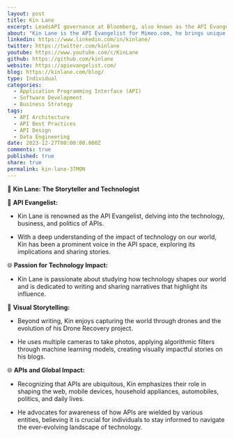 ```yaml
---
layout: post
title: Kin Lane
excerpt: LeadsAPI governance at Bloomberg, also known as the API Evangelist, studying the tech, business & politics of APIs since 2010.
about: "Kin Lane is the API Evangelist for Mimeo.com, he brings unique blend of a IT, data, programming, product development, business development, online and social media marketing talent to the print industry via the Silicon Valley.&newline;&newline;🌟 **A Thought Leader at the Intersection of Technology, Business, and Humanity!**"
linkedin: https://www.linkedin.com/in/kinlane/
twitter: https://twitter.com/kinlane
youtube: https://www.youtube.com/c/KinLane
github: https://github.com/kinlane
website: https://apievangelist.com/
blog: https://kinlane.com/blog/
type: Individual
categories:
  - Application Programming Interface (API)
  - Software Development
  - Business Strategy
tags:
  - API Architecture
  - API Best Practices
  - API Design
  - Data Engineering
date: 2023-12-27T00:00:00.000Z
comments: true
published: true
share: true
permalink: kin-lane-37MON
---
```

🚀 **Kin Lane: The Storyteller and Technologist**

📝 **API Evangelist:**
- Kin Lane is renowned as the API Evangelist, delving into the technology, business, and politics of APIs.

- With a deep understanding of the impact of technology on our world, Kin has been a prominent voice in the API space, exploring its implications and sharing stories.

🌐 **Passion for Technology Impact:**
- Kin Lane is passionate about studying how technology shapes our world and is dedicated to writing and sharing narratives that highlight its influence.

📸 **Visual Storytelling:**
- Beyond writing, Kin enjoys capturing the world through drones and the evolution of his Drone Recovery project.

- He uses multiple cameras to take photos, applying algorithmic filters through machine learning models, creating visually impactful stories on his blogs.

🌐 **APIs and Global Impact:**
- Recognizing that APIs are ubiquitous, Kin emphasizes their role in shaping the web, mobile devices, household appliances, automobiles, politics, and daily lives.

- He advocates for awareness of how APIs are wielded by various entities, believing it is crucial for individuals to stay informed to navigate the ever-evolving landscape of technology.
